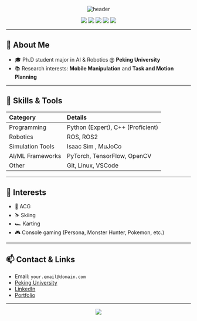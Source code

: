 <!-- Profile Header -->
<p align="center">
  <img src="https://capsule-render.vercel.app/api?type=waving&color=gradient&height=180&section=header&text=Welcome%20to%20fi6's%20GitHub!&fontSize=40&animation=fadeIn" alt="header"/>
</p>

<p align="center">
  <img src="https://img.shields.io/badge/AI%20%26%20Robotics-Peking%20University-blue?style=for-the-badge" />
  <img src="https://img.shields.io/badge/Python-Expert-green?style=for-the-badge" />
  <img src="https://img.shields.io/badge/C++-Proficient-blue?style=for-the-badge" />
  <img src="https://img.shields.io/badge/ROS-ROS2-orange?style=for-the-badge" />
  <img src="https://img.shields.io/badge/Isaac%20Sim-Platform-yellow?style=for-the-badge" />
</p>

---

## 👋 About Me

- 🎓 Ph.D student major in AI & Robotics @ **Peking University**
- 📚 Research interests: **Mobile Manipulation** and **Task and Motion Planning**

---

## 🚀 Skills & Tools

| Category         | Details                                   |
| :---             | :---                                      |
| Programming      | Python (Expert), C++ (Proficient)         |
| Robotics         | ROS, ROS2                                 |
| Simulation Tools | Isaac Sim , MuJoCo                        |
| AI/ML Frameworks | PyTorch, TensorFlow, OpenCV               |
| Other            | Git, Linux, VSCode                        |

---

## 🌱 Interests

- 🌸 ACG    
- ⛷️ Skiing  
- 🏎️ Karting  
- 🎮 Console gaming (Persona, Monster Hunter, Pokemon, etc.)  

---

## 📫 Contact & Links

- Email: `your.email@domain.com`
- [Peking University](https://www.pku.edu.cn/)
- [LinkedIn](https://www.linkedin.com/in/your-profile)
- [Portfolio](https://yourportfolio.com)

---

<p align="center">
  <img src="https://capsule-render.vercel.app/api?type=waving&color=gradient&height=120&section=footer"/>
</p>
